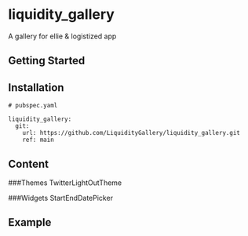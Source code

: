 # liquidity_gallery

A gallery for ellie & logistized app

## Getting Started

## Installation
```
# pubspec.yaml

liquidity_gallery:
  git:
    url: https://github.com/LiquidityGallery/liquidity_gallery.git
    ref: main
```

## Content
###Themes
TwitterLightOutTheme

###Widgets
StartEndDatePicker

## Example
